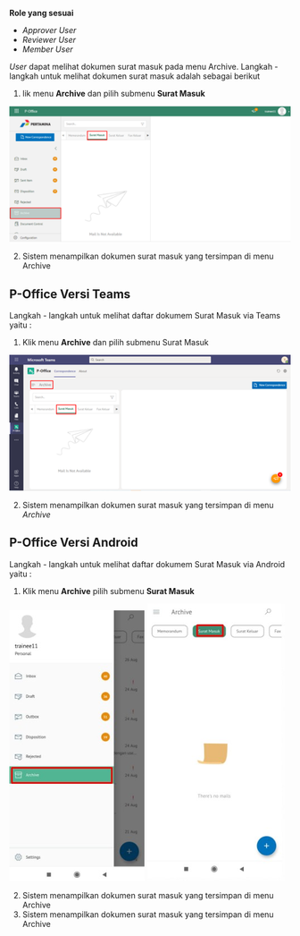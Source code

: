 **Role yang sesuai**

- *Approver User*
- *Reviewer User*
- *Member User*

*User* dapat melihat dokumen surat masuk pada menu Archive. Langkah - langkah untuk melihat dokumen surat masuk adalah sebagai berikut

1. lik menu **Archive** dan pilih submenu **Surat Masuk**

![gambar](Archive/AR_Web/AR01.png)

2. Sistem menampilkan dokumen surat masuk yang tersimpan di menu Archive



## **P-Office Versi Teams**

Langkah - langkah untuk melihat daftar dokumem Surat Masuk via Teams yaitu :


1. Klik menu **Archive** dan pilih submenu Surat Masuk

![gambar](Archive/AR_Teams/AR01.png)

2.  Sistem menampilkan dokumen surat masuk yang tersimpan di menu _Archive_




## **P-Office Versi Android**

Langkah - langkah untuk melihat daftar dokumem Surat Masuk via Android yaitu :


1. Klik menu **Archive** pilih submenu **Surat Masuk**
   
![gambar](Archive/AR_Android/SM/A01.jpg) ![gambar](Archive/AR_Android/SM/A02.jpg)

2. Sistem menampilkan dokumen surat masuk yang tersimpan di menu Archive
2.  Sistem menampilkan dokumen surat masuk yang tersimpan di menu Archive
